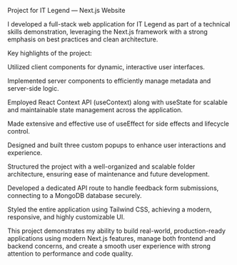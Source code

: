Project for IT Legend — Next.js Website

I developed a full-stack web application for IT Legend as part of a technical skills demonstration, leveraging the Next.js framework with a strong emphasis on best practices and clean architecture.

Key highlights of the project:

Utilized client components for dynamic, interactive user interfaces.

Implemented server components to efficiently manage metadata and server-side logic.

Employed React Context API (useContext) along with useState for scalable and maintainable state management across the application.

Made extensive and effective use of useEffect for side effects and lifecycle control.

Designed and built three custom popups to enhance user interactions and experience.

Structured the project with a well-organized and scalable folder architecture, ensuring ease of maintenance and future development.

Developed a dedicated API route to handle feedback form submissions, connecting to a MongoDB database securely.

Styled the entire application using Tailwind CSS, achieving a modern, responsive, and highly customizable UI.

This project demonstrates my ability to build real-world, production-ready applications using modern Next.js features, manage both frontend and backend concerns, and create a smooth user experience with strong attention to performance and code quality.
